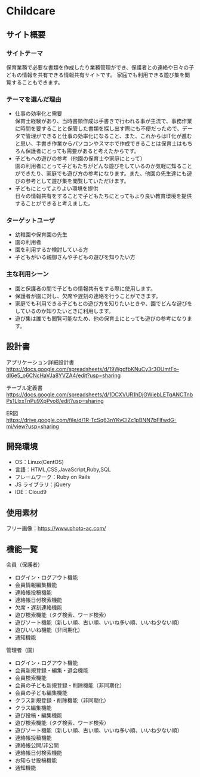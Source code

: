 # Childcare

## サイト概要

### サイトテーマ

保育業務で必要な書類を作成したり業務管理ができ、保護者との連絡や日々の子どもの情報を共有できる情報共有サイトです。
家庭でも利用できる遊び集を閲覧することもできます。

### テーマを選んだ理由
- 仕事の効率化と需要  
保育士経験があり、当時書類作成は手書きで行われる事が主流で、事務作業に時間を要することと保管した書類を探し出す際にも不便だったので、データで管理ができると仕事の効率化になること、また、これからはIT化が進むと思い、手書き作業からパソコンやスマホで作成できることは保育士はもちろん保護者にとっても需要があると考えたからです。
- 子どもへの遊びの参考（他園の保育士や家庭にとって）  
園の利用者にとって子どもたちがどんな遊びをしているのか気軽に知ることができたり、家庭でも遊び方の参考になります。また、他園の先生達にも遊びの参考として遊び集を閲覧していただけます。
- 子どもにとってよりよい環境を提供  
日々の情報共有をすることで子どもたちにとってもより良い教育環境を提供することができると考えました。

### ターゲットユーザ

- 幼稚園や保育園の先生
- 園の利用者
- 園を利用するか検討している方
- 子どもがいる親御さんや子どもの遊びを知りたい方

### 主な利用シーン
- 園と保護者の間で子どもの情報共有をする際に使用します。
- 保護者が園に対し、欠席や遅刻の連絡を行うことができます。
- 家庭でも利用できる子どもとの遊び方を知りたいときや、園でどんな遊びをしているのか知りたいときに利用します。
- 遊び集は誰でも閲覧可能なため、他の保育士にとっても遊びの参考になります。

## 設計書
アプリケーション詳細設計書  
https://docs.google.com/spreadsheets/d/19WgdfbKNuCy3r3OUmtFo-dI6e5_o6CNcHaVJa8YVZA4/edit?usp=sharing

テーブル定義書  
https://docs.google.com/spreadsheets/d/1DCXVUR1hDjGWjebLETgANCTnbPs1LlxxTnPu9XpPyo8/edit?usp=sharing  

ER図  
https://drive.google.com/file/d/1R-TcSq63nYKvCIZc1pBNN7bFlfwdG-mi/view?usp=sharing

## 開発環境

- OS：Linux(CentOS)
- 言語：HTML,CSS,JavaScript,Ruby,SQL
- フレームワーク：Ruby on Rails
- JS ライブラリ：jQuery
- IDE：Cloud9

## 使用素材
フリー画像：https://www.photo-ac.com/

## 機能一覧
会員（保護者）
- ログイン・ログアウト機能
- 会員情報編集機能
- 連絡帳投稿機能
- 連絡帳日付検索機能
- 欠席・遅刻連絡機能
- 遊び検索機能（タグ検索、ワード検索）
- 遊びソート機能（新しい順、古い順、いいね多い順、いいね少ない順）
- 遊びいいね機能（非同期化）
- 通知機能

管理者（園）
- ログイン・ログアウト機能
- 会員新規登録・編集・退会機能
- 会員検索機能
- 会員の子ども新規登録・削除機能（非同期化）
- 会員の子ども編集機能
- クラス新規登録・削除機能（非同期化）
- クラス編集機能
- 遊び投稿・編集機能
- 遊び検索機能（タグ検索、ワード検索）
- 遊びソート機能（新しい順、古い順、いいね多い順、いいね少ない順）
- 連絡帳投稿機能
- 連絡帳公開/非公開
- 連絡帳日付検索機能
- お知らせ投稿機能
- 通知機能
